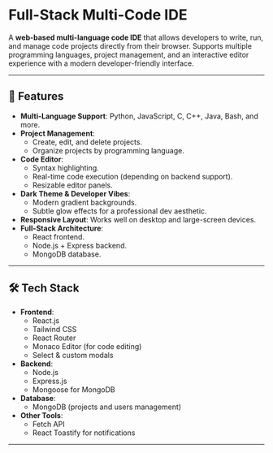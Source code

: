 # Full-Stack Multi-Code IDE

A **web-based multi-language code IDE** that allows developers to write, run, and manage code projects directly from their browser. Supports multiple programming languages, project management, and an interactive editor experience with a modern developer-friendly interface.

---

## 🌟 Features

- **Multi-Language Support**: Python, JavaScript, C, C++, Java, Bash, and more.
- **Project Management**:
  - Create, edit, and delete projects.
  - Organize projects by programming language.
- **Code Editor**:
  - Syntax highlighting.
  - Real-time code execution (depending on backend support).
  - Resizable editor panels.
- **Dark Theme & Developer Vibes**:
  - Modern gradient backgrounds.
  - Subtle glow effects for a professional dev aesthetic.
- **Responsive Layout**: Works well on desktop and large-screen devices.
- **Full-Stack Architecture**:
  - React frontend.
  - Node.js + Express backend.
  - MongoDB database.

---

## 🛠️ Tech Stack

- **Frontend**:
  - React.js
  - Tailwind CSS
  - React Router
  - Monaco Editor (for code editing)
  - Select & custom modals
- **Backend**:
  - Node.js
  - Express.js
  - Mongoose for MongoDB
- **Database**:
  - MongoDB (projects and users management)
- **Other Tools**:
  - Fetch API
  - React Toastify for notifications

---

